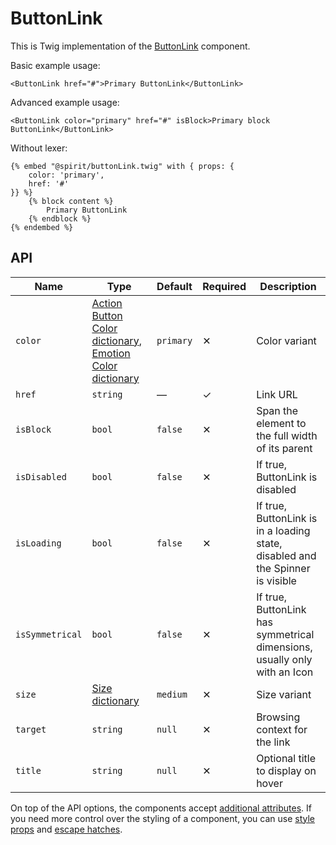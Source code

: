 # ButtonLink

This is Twig implementation of the [ButtonLink][button] component.

Basic example usage:

```twig
<ButtonLink href="#">Primary ButtonLink</ButtonLink>
```

Advanced example usage:

```twig
<ButtonLink color="primary" href="#" isBlock>Primary block ButtonLink</ButtonLink>
```

Without lexer:

```twig
{% embed "@spirit/buttonLink.twig" with { props: {
    color: 'primary',
    href: '#'
}} %}
    {% block content %}
        Primary ButtonLink
    {% endblock %}
{% endembed %}
```

## API

| Name            | Type                                                                                             | Default   | Required | Description                                                                    |
| --------------- | ------------------------------------------------------------------------------------------------ | --------- | -------- | ------------------------------------------------------------------------------ |
| `color`         | [Action Button Color dictionary][dictionary-color], [Emotion Color dictionary][dictionary-color] | `primary` | ✕        | Color variant                                                                  |
| `href`          | `string`                                                                                         | —         | ✓        | Link URL                                                                       |
| `isBlock`       | `bool`                                                                                           | `false`   | ✕        | Span the element to the full width of its parent                               |
| `isDisabled`    | `bool`                                                                                           | `false`   | ✕        | If true, ButtonLink is disabled                                                |
| `isLoading`     | `bool`                                                                                           | `false`   | ✕        | If true, ButtonLink is in a loading state, disabled and the Spinner is visible |
| `isSymmetrical` | `bool`                                                                                           | `false`   | ✕        | If true, ButtonLink has symmetrical dimensions, usually only with an Icon      |
| `size`          | [Size dictionary][dictionary-size]                                                               | `medium`  | ✕        | Size variant                                                                   |
| `target`        | `string`                                                                                         | `null`    | ✕        | Browsing context for the link                                                  |
| `title`         | `string`                                                                                         | `null`    | ✕        | Optional title to display on hover                                             |

On top of the API options, the components accept [additional attributes][readme-additional-attributes].
If you need more control over the styling of a component, you can use [style props][readme-style-props]
and [escape hatches][readme-escape-hatches].

[button]: https://github.com/lmc-eu/spirit-design-system/tree/main/packages/web/src/scss/components/Button
[dictionary-color]: https://github.com/lmc-eu/spirit-design-system/tree/main/docs/DICTIONARIES.md#color
[dictionary-size]: https://github.com/lmc-eu/spirit-design-system/tree/main/docs/DICTIONARIES.md#size
[readme-additional-attributes]: https://github.com/lmc-eu/spirit-design-system/blob/main/packages/web-twig/README.md#additional-attributes
[readme-style-props]: https://github.com/lmc-eu/spirit-design-system/blob/main/packages/web-twig/README.md#style-props
[readme-escape-hatches]: https://github.com/lmc-eu/spirit-design-system/blob/main/packages/web-twig/README.md#escape-hatches
